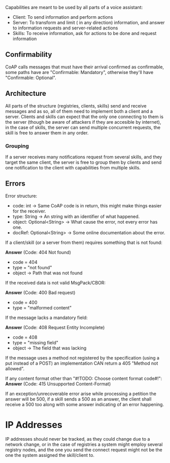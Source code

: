 Capabilities are meant to be used by all parts of a voice assistant:

* Client: To send information and perform actions
* Server:  To transform and limit ( in any direction) information, 
            and answer to information requests and server-related actions
* Skills: To receive information, ask for actions to be done and request information


## Confirmability

CoAP calls messages that must have their arrival confirmed as confirmable,
some paths have are "Confirmable: Mandatory", otherwise they'll have 
"Confirmable: Optional".

## Architecture

All parts of the structure (registries, clients, skills) send and receive messages
and as so, all of them need to implement both a client and a server. Clients and skills can expect that the only one connecting to them is the server (though be aware of attackers if they are accesible by internet), in the case of skills, the server can send multiple concurrent requests, the skill is free to answer them in any order.

### Grouping

If a server receives many notifications request from several skills, and they
target the same client, the server is free to group them by clients and send one
notification to the client with capabilities from multiple skills.

## Errors

Error structure:
* code: int -> Same CoAP code is in return, this might make things easier for the receiver.
* type: String -> An string with an identifier of what happened.
* object: Optional\<String> -> What cause the error, not every error has one.
* docRef: Optional\<String> -> Some online documentation about the error.


If a client/skill (or a server from them) requires something that is not found:

**Answer** (Code: 404 Not found)
* code = 404
* type = "not found"
* object -> Path that was not found


If the received data is not valid MsgPack/CBOR:

**Answer** (Code: 400 Bad request)
* code = 400
* type = "malformed content"


If the message lacks a mandatory field:

**Answer** (Code: 408 Request Entity Incomplete)
* code = 408
* type = "missing field"
* object -> The field that was lacking


If the message uses a method not registered by the specification (using a put instead of a POST) an implementation CAN return a 405 "Method not allowed".

If any content format other than "#!TODO: Choose content format code#!":
**Answer** (Code: 415 Unsupported Content-Format)


If an exception/unrecoverable error arise while processing a petition the answer will be 500, if a skill sends a 500 as an answer, the client shall receive a 500 too along with some answer indicating of an error happening.

# IP Addresses

IP addresses should never be tracked, as they could change due to a network change, or in the case of registries a system might employ several registry nodes, and the one you send the connect request might not be the one the system assigned the skill/client to.
